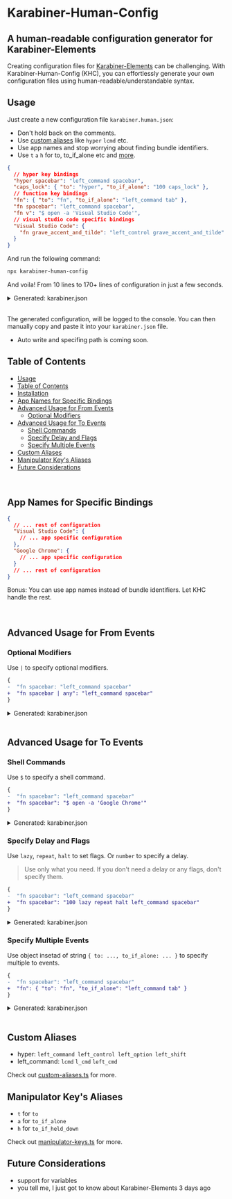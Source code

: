 # Karabiner-Human-Config

## A human-readable configuration generator for Karabiner-Elements

Creating configuration files for [Karabiner-Elements](https://github.com/pqrs-org/Karabiner-Elements) can be challenging. With Karabiner-Human-Config (KHC), you can effortlessly generate your own configuration files using human-readable/understandable syntax.

## Usage

Just create a new configuration file `karabiner.human.json`:

- Don't hold back on the comments.
- Use [custom aliases](#custom-aliases) like `hyper` `lcmd` etc.
- Use app names and stop worrying about finding bundle identifiers.
- Use `t` `a` `h` for to, to_if_alone etc and [more](#manipulator-keys-aliases).

```json
{
  // hyper key bindings
  "hyper spacebar": "left_command spacebar",
  "caps_lock": { "to": "hyper", "to_if_alone": "100 caps_lock" },
  // function key bindings
  "fn": { "to": "fn", "to_if_alone": "left_command tab" },
  "fn spacebar": "left_command spacebar",
  "fn v": "$ open -a 'Visual Studio Code'",
  // visual studio code specific bindings
  "Visual Studio Code": {
    "fn grave_accent_and_tilde": "left_control grave_accent_and_tilde"
  }
}
```

And run the following command:

```bash
npx karabiner-human-config
```

And voila! From 10 lines to 170+ lines of configuration in just a few seconds.

<details><summary>Generated: karabiner.json</summary><br/><pre>
{
  "global": {
    "show_in_menu_bar": false
  },
  "profiles": [
    {
      "complex_modifications": {
        "rules": [
          {
            "manipulators": [
              {
                "type": "basic",
                "description": "hyper spacebar",
                "from": {
                  "key_code": "spacebar",
                  "modifiers": {
                    "mandatory": [
                      "left_command",
                      "left_control",
                      "left_option",
                      "left_shift"
                    ]
                  }
                },
                "to": [
                  {
                    "key_code": "spacebar",
                    "modifiers": [
                      "left_command"
                    ]
                  }
                ]
              }
            ]
          },
          {
            "manipulators": [
              {
                "type": "basic",
                "description": "caps_lock",
                "from": {
                  "key_code": "caps_lock"
                },
                "to": [
                  {
                    "key_code": "left_shift",
                    "modifiers": [
                      "left_command",
                      "left_control",
                      "left_option"
                    ]
                  }
                ],
                "to_if_alone": [
                  {
                    "key_code": "caps_lock",
                    "hold_down_milliseconds": 100
                  }
                ]
              }
            ]
          },
          {
            "manipulators": [
              {
                "type": "basic",
                "description": "fn",
                "from": {
                  "key_code": "fn"
                },
                "to": [
                  {
                    "key_code": "fn"
                  }
                ],
                "to_if_alone": [
                  {
                    "key_code": "tab",
                    "modifiers": [
                      "left_command"
                    ]
                  }
                ]
              }
            ]
          },
          {
            "manipulators": [
              {
                "type": "basic",
                "description": "fn spacebar",
                "from": {
                  "key_code": "spacebar",
                  "modifiers": {
                    "mandatory": [
                      "fn"
                    ]
                  }
                },
                "to": [
                  {
                    "key_code": "spacebar",
                    "modifiers": [
                      "left_command"
                    ]
                  }
                ]
              }
            ]
          },
          {
            "manipulators": [
              {
                "type": "basic",
                "description": "fn v",
                "from": {
                  "key_code": "v",
                  "modifiers": {
                    "mandatory": [
                      "fn"
                    ]
                  }
                },
                "to": [
                  {
                    "shell_command": "open -a 'Visual Studio Code'"
                  }
                ]
              }
            ]
          },
          {
            "manipulators": [
              {
                "type": "basic",
                "description": "visual studio code fn grave_accent_and_tilde",
                "from": {
                  "key_code": "grave_accent_and_tilde",
                  "modifiers": {
                    "mandatory": [
                      "fn"
                    ]
                  }
                },
                "to": [
                  {
                    "key_code": "grave_accent_and_tilde",
                    "modifiers": [
                      "left_control"
                    ]
                  }
                ],
                "conditions": [
                  {
                    "type": "frontmost_application_if",
                    "bundle_identifiers": [
                      "^com\\.microsoft\\.VSCode$"
                    ]
                  }
                ]
              }
            ]
          }
        ]
      },
      "name": "nrjdalal",
      "selected": true,
      "virtual_hid_keyboard": {
        "keyboard_type_v2": "ansi"
      }
    }
  ]
}
</pre></details>

<br/>

The generated configuration, will be logged to the console.
You can then manually copy and paste it into your `karabiner.json` file.

- Auto write and specifing path is coming soon.

## Table of Contents

- [Usage](#usage)
- [Table of Contents](#table-of-contents)
- [Installation](#installation)
- [App Names for Specific Bindings](#app-names-for-specific-bindings)
- [Advanced Usage for From Events](#advanced-usage-for-from-events)
  - [Optional Modifiers](#optional-modifiers)
- [Advanced Usage for To Events](#advanced-usage-for-to-events)
  - [Shell Commands](#shell-commands)
  - [Specify Delay and Flags](#specify-delay-and-flags)
  - [Specify Multiple Events](#specify-multiple-events)
- [Custom Aliases](#custom-aliases)
- [Manipulator Key's Aliases](#manipulator-keys-aliases)
- [Future Considerations](#future-considerations)

<br/>

## App Names for Specific Bindings

```json
{
  // ... rest of configuration
  "Visual Studio Code": {
    // ... app specific configuration
  },
  "Google Chrome": {
    // ... app specific configuration
  }
  // ... rest of configuration
}
```

Bonus: You can use app names instead of bundle identifiers. Let KHC handle the rest.

<br/>

## Advanced Usage for From Events

### Optional Modifiers

Use `|` to specify optional modifiers.

```diff
{
-  "fn spacebar: "left_command spacebar"
+  "fn spacebar | any": "left_command spacebar"
}
```

<details><summary>Generated: karabiner.json</summary><br/><pre>
{
  "global": {
    "show_in_menu_bar": false
  },
  "profiles": [
    {
      "complex_modifications": {
        "rules": [
          {
            "manipulators": [
              {
                "type": "basic",
                "description": "fn spacebar",
                "from": {
                  "key_code": "spacebar",
                  "modifiers": {
                    "mandatory": [
                      "fn"
                    ],
                    "optional": [
                      "any"
                    ]
                  }
                },
                "to": [
                  {
                    "key_code": "spacebar",
                    "modifiers": [
                      "left_command"
                    ]
                  }
                ]
              }
            ]
          }
        ]
      },
      "name": "nrjdalal",
      "selected": true,
      "virtual_hid_keyboard": {
        "keyboard_type_v2": "ansi"
      }
    }
  ]
}
</pre></details>

<br/>

## Advanced Usage for To Events

### Shell Commands

Use `$` to specify a shell command.

```diff
{
-  "fn spacebar": "left_command spacebar"
+  "fn spacebar": "$ open -a 'Google Chrome'"
}
```

<details><summary>Generated: karabiner.json</summary><br/><pre>
{
  "global": {
    "show_in_menu_bar": false
  },
  "profiles": [
    {
      "complex_modifications": {
        "rules": [
          {
            "manipulators": [
              {
                "type": "basic",
                "description": "fn spacebar",
                "from": {
                  "key_code": "spacebar",
                  "modifiers": {
                    "mandatory": [
                      "fn"
                    ]
                  }
                },
                "to": [
                  {
                    "shell_command": "open -a 'Google Chrome'"
                  }
                ]
              }
            ]
          }
        ]
      },
      "name": "nrjdalal",
      "selected": true,
      "virtual_hid_keyboard": {
        "keyboard_type_v2": "ansi"
      }
    }
  ]
}
</pre></details>

### Specify Delay and Flags

Use `lazy`, `repeat`, `halt` to set flags. Or `number` to specify a delay.

> Use only what you need. If you don't need a delay or any flags, don't specify them.

```diff
{
-  "fn spacebar": "left_command spacebar"
+  "fn spacebar": "100 lazy repeat halt left_command spacebar"
}
```

<details><summary>Generated: karabiner.json</summary><br/><pre>
{
  "global": {
    "show_in_menu_bar": false
  },
  "profiles": [
    {
      "complex_modifications": {
        "rules": [
          {
            "manipulators": [
              {
                "type": "basic",
                "description": "fn spacebar",
                "from": {
                  "key_code": "spacebar",
                  "modifiers": {
                    "mandatory": [
                      "fn"
                    ]
                  }
                },
                "to": [
                  {
                    "lazy": true,
                    "repeat": true,
                    "halt": true,
                    "hold_down_milliseconds": 100,
                    "key_code": "spacebar",
                    "modifiers": [
                      "left_command"
                    ]
                  }
                ]
              }
            ]
          }
        ]
      },
      "name": "nrjdalal",
      "selected": true,
      "virtual_hid_keyboard": {
        "keyboard_type_v2": "ansi"
      }
    }
  ]
}
</pre></details>

### Specify Multiple Events

Use object insetad of string `{ to: ..., to_if_alone: ... }` to specify multiple to events.

```diff
{
-  "fn spacebar": "left_command spacebar"
+  "fn": { "to": "fn", "to_if_alone": "left_command tab" }
}
```

<details><summary>Generated: karabiner.json</summary><br/><pre>
{
  "global": {
    "show_in_menu_bar": false
  },
  "profiles": [
    {
      "complex_modifications": {
        "rules": [
          {
            "manipulators": [
              {
                "type": "basic",
                "description": "fn",
                "from": {
                  "key_code": "fn"
                },
                "to": [
                  {
                    "key_code": "fn"
                  }
                ],
                "to_if_alone": [
                  {
                    "key_code": "tab",
                    "modifiers": [
                      "left_command"
                    ]
                  }
                ]
              }
            ]
          }
        ]
      },
      "name": "nrjdalal",
      "selected": true,
      "virtual_hid_keyboard": {
        "keyboard_type_v2": "ansi"
      }
    }
  ]
}
</pre></details>

<br/>

## Custom Aliases

- hyper: `left_command left_control left_option left_shift`
- left_command: `lcmd` `l_cmd` `left_cmd`

Check out [custom-aliases.ts](constants/custom-aliases.ts) for more.

## Manipulator Key's Aliases

- `t` for `to`
- `a` for `to_if_alone`
- `h` for `to_if_held_down`

Check out [manipulator-keys.ts](constants/manipulator-keys.ts) for more.

## Future Considerations

- support for variables
- you tell me, I just got to know about Karabiner-Elements 3 days ago
